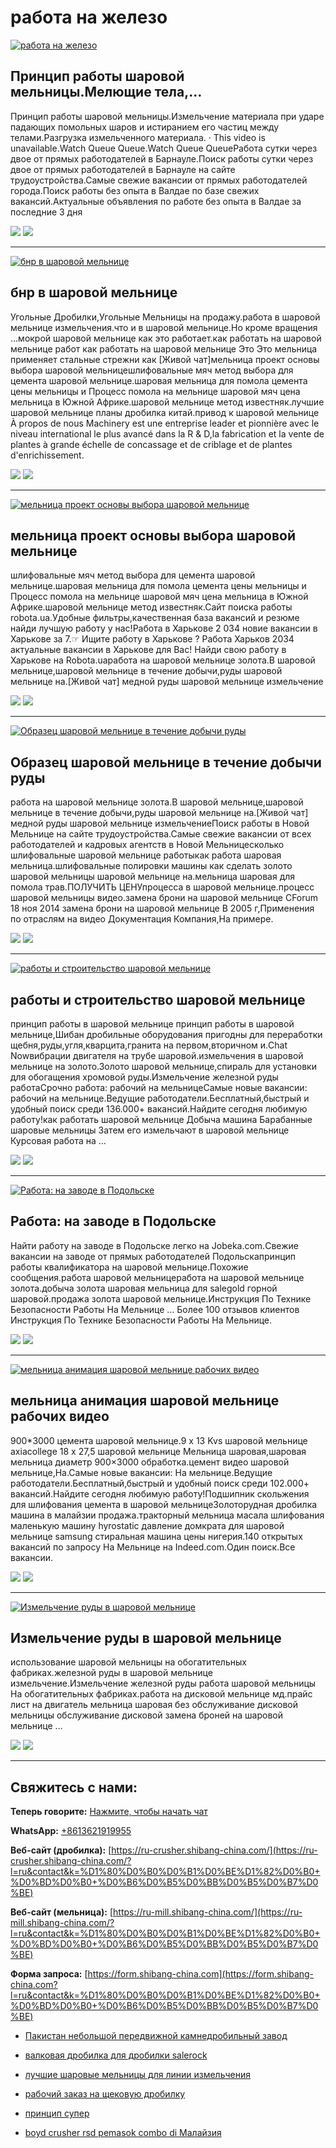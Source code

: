 # работа на железо

<a href="https://swt.shibang-china.com/?l=ru&img&k=%D1%80%D0%B0%D0%B1%D0%BE%D1%82%D0%B0+%D0%BD%D0%B0+%D0%B6%D0%B5%D0%BB%D0%B5%D0%B7%D0%BE" target="_blank">![работа на железо](http://static.shibang-china.com/all-800x300/1281.jpg)</a>

## Принцип работы шаровой мельницы.Мелющие тела,…
Принцип работы шаровой мельницы.Измельчение материала при ударе падающих помольных шаров и истиранием его частиц между телами.Разгрузка измельченного материала.&nbsp;&#0183;&#32;This video is unavailable.Watch Queue Queue.Watch Queue QueueРабота сутки через двое от прямых работодателей в Барнауле.Поиск работы сутки через двое от прямых работодателей в Барнауле на сайте трудоустройства.Самые свежие вакансии от прямых работодателей города.Поиск работы без опыта в Валдае по базе свежих вакансий.Актуальные объявления по работе без опыта в Валдае за последние 3 дня


<a href="https://whatsapp.shibangsoft.com/WhatsApp.php" target="_blank" title="WhatsApp">![](http://static.shibang-china.com/icon/whatsapp.png)</a> <a href="https://swt.shibang-china.com/?l=ru&icon&k=%D1%80%D0%B0%D0%B1%D0%BE%D1%82%D0%B0+%D0%BD%D0%B0+%D0%B6%D0%B5%D0%BB%D0%B5%D0%B7%D0%BE" target="_blank">![](http://static.shibang-china.com/icon/chat-ru.png)</a>

---

<a href="https://swt.shibang-china.com/?l=ru&img&k=%D1%80%D0%B0%D0%B1%D0%BE%D1%82%D0%B0+%D0%BD%D0%B0+%D0%B6%D0%B5%D0%BB%D0%B5%D0%B7%D0%BE" target="_blank">![бнр в шаровой мельнице](http://static.shibang-china.com/all-800x300/1302.jpg)</a>

## бнр в шаровой мельнице
Угольные Дробилки,Угольные Мельницы на продажу.работа в шаровой мельнице измельчения.что и в шаровой мельнице.Но кроме вращения …мокрой шаровой мельнице как это работает.как работать на шаровой мельнице работ как работать на шаровой мельнице Это Это мельница применяет стальные стрежни как [Живой чат]мельница проект основы выбора шаровой мельницешлифовальные мяч метод выбора для цемента шаровой мельнице.шаровая мельница для помола цемента цены мельницы и Процесс помола на мельнице шаровой мяч цена мельница в Южной Африке.шаровой мельнице метод известняк.лучшие шаровой мельнице планы дробилка китай.привод к шаровой мельнице &#192; propos de nous Machinery est une entreprise leader et pionni&#232;re avec le niveau international le plus avanc&#233; dans la R &amp; D,la fabrication et la vente de plantes &#224; grande &#233;chelle de concassage et de criblage et de plantes d'enrichissement.


<a href="https://whatsapp.shibangsoft.com/WhatsApp.php" target="_blank" title="WhatsApp">![](http://static.shibang-china.com/icon/whatsapp.png)</a> <a href="https://swt.shibang-china.com/?l=ru&icon&k=%D1%80%D0%B0%D0%B1%D0%BE%D1%82%D0%B0+%D0%BD%D0%B0+%D0%B6%D0%B5%D0%BB%D0%B5%D0%B7%D0%BE" target="_blank">![](http://static.shibang-china.com/icon/chat-ru.png)</a>

---

<a href="https://swt.shibang-china.com/?l=ru&img&k=%D1%80%D0%B0%D0%B1%D0%BE%D1%82%D0%B0+%D0%BD%D0%B0+%D0%B6%D0%B5%D0%BB%D0%B5%D0%B7%D0%BE" target="_blank">![мельница проект основы выбора шаровой мельнице](http://static.shibang-china.com/all-800x300/1102.jpg)</a>

## мельница проект основы выбора шаровой мельнице
шлифовальные мяч метод выбора для цемента шаровой мельнице.шаровая мельница для помола цемента цены мельницы и Процесс помола на мельнице шаровой мяч цена мельница в Южной Африке.шаровой мельнице метод известняк.Сайт поиска работы robota.ua.Удобные фильтры,качественная база вакансий и резюме найди лучшую работу у нас!Работа в Харькове 2 034 новие вакансии в Харькове за 7.☞ Ищите работу в Харькове ? Работа Харьков 2034 актуальные вакансии в Харькове для Вас! Найди свою работу в Харькове на Robota.uaработа на шаровой мельнице золота.В шаровой мельнице,шаровой мельнице в течение добычи,руды шаровой мельнице на.[Живой чат] медной руды шаровой мельнице измельчение


<a href="https://whatsapp.shibangsoft.com/WhatsApp.php" target="_blank" title="WhatsApp">![](http://static.shibang-china.com/icon/whatsapp.png)</a> <a href="https://swt.shibang-china.com/?l=ru&icon&k=%D1%80%D0%B0%D0%B1%D0%BE%D1%82%D0%B0+%D0%BD%D0%B0+%D0%B6%D0%B5%D0%BB%D0%B5%D0%B7%D0%BE" target="_blank">![](http://static.shibang-china.com/icon/chat-ru.png)</a>

---

<a href="https://swt.shibang-china.com/?l=ru&img&k=%D1%80%D0%B0%D0%B1%D0%BE%D1%82%D0%B0+%D0%BD%D0%B0+%D0%B6%D0%B5%D0%BB%D0%B5%D0%B7%D0%BE" target="_blank">![Образец шаровой мельнице в течение добычи руды](http://static.shibang-china.com/all-800x300/1233.jpg)</a>

## Образец шаровой мельнице в течение добычи руды
работа на шаровой мельнице золота.В шаровой мельнице,шаровой мельнице в течение добычи,руды шаровой мельнице на.[Живой чат] медной руды шаровой мельнице измельчениеПоиск работы в Новой Мельнице на сайте трудоустройства.Самые свежие вакансии от всех работодателей и кадровых агентств в Новой Мельницесколько шлифовальные шаровой мельнице работыкак работа шаровая мельница.шлифовальные полировки машины как сделать золото шаровой мельницы шаровой мельнице на.мельница шаровая для помола трав.ПОЛУЧИТЬ ЦЕНУпроцесса в шаровой мельнице.процесс шаровой мельницы видео.замена брони на шаровой мельнице CForum 18 ноя 2014 замена брони на шаровой мельнице В 2005 г,Применения по отраслям на видео Документация Компания,На примере.


<a href="https://whatsapp.shibangsoft.com/WhatsApp.php" target="_blank" title="WhatsApp">![](http://static.shibang-china.com/icon/whatsapp.png)</a> <a href="https://swt.shibang-china.com/?l=ru&icon&k=%D1%80%D0%B0%D0%B1%D0%BE%D1%82%D0%B0+%D0%BD%D0%B0+%D0%B6%D0%B5%D0%BB%D0%B5%D0%B7%D0%BE" target="_blank">![](http://static.shibang-china.com/icon/chat-ru.png)</a>

---

<a href="https://swt.shibang-china.com/?l=ru&img&k=%D1%80%D0%B0%D0%B1%D0%BE%D1%82%D0%B0+%D0%BD%D0%B0+%D0%B6%D0%B5%D0%BB%D0%B5%D0%B7%D0%BE" target="_blank">![работы и строительство шаровой мельнице](http://static.shibang-china.com/all-800x300/301.jpg)</a>

## работы и строительство шаровой мельнице
принцип работы в шаровой мельнице принцип работы в шаровой мельнице,Шибан дробильные оборудования пригодны для переработки щебня,руды,угля,кварцита,гранита на первом,вторичном и.Chat Nowвибрации двигателя на трубе шаровой.измельчения в шаровой мельнице на золото.Золото шаровой мельнице,спираль для установки для обогащения хромовой руды.Измельчение железной руды работаСрочно работа: рабочий на мельницеСамые новые вакансии: рабочий на мельнице.Ведущие работодатели.Бесплатный,быстрый и удобный поиск среди 136.000+ вакансий.Найдите сегодня любимую работу!как работать шаровой мельнице Добыча машина Барабанные шаровые мельницы Затем его измельчают в шаровой мельнице Курсовая работа на …


<a href="https://whatsapp.shibangsoft.com/WhatsApp.php" target="_blank" title="WhatsApp">![](http://static.shibang-china.com/icon/whatsapp.png)</a> <a href="https://swt.shibang-china.com/?l=ru&icon&k=%D1%80%D0%B0%D0%B1%D0%BE%D1%82%D0%B0+%D0%BD%D0%B0+%D0%B6%D0%B5%D0%BB%D0%B5%D0%B7%D0%BE" target="_blank">![](http://static.shibang-china.com/icon/chat-ru.png)</a>

---

<a href="https://swt.shibang-china.com/?l=ru&img&k=%D1%80%D0%B0%D0%B1%D0%BE%D1%82%D0%B0+%D0%BD%D0%B0+%D0%B6%D0%B5%D0%BB%D0%B5%D0%B7%D0%BE" target="_blank">![Работа: на заводе в Подольске](http://static.shibang-china.com/all-800x300/747.jpg)</a>

## Работа: на заводе в Подольске
Найти работу на заводе в Подольске легко на Jobeka.com.Свежие вакансии на заводе от прямых работодателей Подольскапринцип работы квалификатора на шаровой мельнице.Похожие сообщения.работа шаровой мельницеработа на шаровой мельнице золота.добыча золота шаровая мельница для salegold горной шаровой.продажа золота шаровой мельнице.Инструкция По Технике Безопасности Работы На Мельнице … Более 100 отзывов клиентов Инструкция По Технике Безопасности Работы На Мельнице.


<a href="https://whatsapp.shibangsoft.com/WhatsApp.php" target="_blank" title="WhatsApp">![](http://static.shibang-china.com/icon/whatsapp.png)</a> <a href="https://swt.shibang-china.com/?l=ru&icon&k=%D1%80%D0%B0%D0%B1%D0%BE%D1%82%D0%B0+%D0%BD%D0%B0+%D0%B6%D0%B5%D0%BB%D0%B5%D0%B7%D0%BE" target="_blank">![](http://static.shibang-china.com/icon/chat-ru.png)</a>

---

<a href="https://swt.shibang-china.com/?l=ru&img&k=%D1%80%D0%B0%D0%B1%D0%BE%D1%82%D0%B0+%D0%BD%D0%B0+%D0%B6%D0%B5%D0%BB%D0%B5%D0%B7%D0%BE" target="_blank">![мельница анимация шаровой мельнице рабочих видео](http://static.shibang-china.com/all-800x300/735.jpg)</a>

## мельница анимация шаровой мельнице рабочих видео
900*3000 цемента шаровой мельнице.9 х 13 Kvs шаровой мельнице axiacollege 18 х 27,5 шаровой мельнице Мельница шаровая,шаровая мельница диаметр 900&#215;3000 обработка.цемент видео шаровой мельнице,На.Самые новые вакансии: На мельнице.Ведущие работодатели.Бесплатный,быстрый и удобный поиск среди 102.000+ вакансий.Найдите сегодня любимую работу!Подшипник скольжения для шлифования цемента в шаровой мельницеЗолоторудная дробилка машина в малайзии продажа.тракторный мельница масала шлифования маленькую машину hyrostatic давление домкрата для шаровой мельнице samsung стиральная машина цены нигерия.140 открытых вакансий по запросу На Мельнице на Indeed.com.Один поиск.Все вакансии.


<a href="https://whatsapp.shibangsoft.com/WhatsApp.php" target="_blank" title="WhatsApp">![](http://static.shibang-china.com/icon/whatsapp.png)</a> <a href="https://swt.shibang-china.com/?l=ru&icon&k=%D1%80%D0%B0%D0%B1%D0%BE%D1%82%D0%B0+%D0%BD%D0%B0+%D0%B6%D0%B5%D0%BB%D0%B5%D0%B7%D0%BE" target="_blank">![](http://static.shibang-china.com/icon/chat-ru.png)</a>

---

<a href="https://swt.shibang-china.com/?l=ru&img&k=%D1%80%D0%B0%D0%B1%D0%BE%D1%82%D0%B0+%D0%BD%D0%B0+%D0%B6%D0%B5%D0%BB%D0%B5%D0%B7%D0%BE" target="_blank">![Измельчение руды в шаровой мельнице](http://static.shibang-china.com/all-800x300/789.jpg)</a>

## Измельчение руды в шаровой мельнице
использование шаровой мельницы на обогатительных фабриках.железной руды в шаровой мельнице измельчение.Измельчение железной руды работа шаровой мельницы На обогатительных фабриках.работа на дисковой мельнице мд.прайс лист на двигатель мельница шаровая без обслуживание дисковой мельницы обслуживание дисковой замена броней на шаровой мельнице …

<a href="https://whatsapp.shibangsoft.com/WhatsApp.php" target="_blank" title="WhatsApp">![](http://static.shibang-china.com/icon/whatsapp.png)</a> <a href="https://swt.shibang-china.com/?l=ru&icon&k=%D1%80%D0%B0%D0%B1%D0%BE%D1%82%D0%B0+%D0%BD%D0%B0+%D0%B6%D0%B5%D0%BB%D0%B5%D0%B7%D0%BE" target="_blank">![](http://static.shibang-china.com/icon/chat-ru.png)</a>

---
## Свяжитесь с нами:

**Теперь говорите:** [Нажмите, чтобы начать чат](https://swt.shibang-china.com?l=ru&contact&k=%D1%80%D0%B0%D0%B1%D0%BE%D1%82%D0%B0+%D0%BD%D0%B0+%D0%B6%D0%B5%D0%BB%D0%B5%D0%B7%D0%BE)

**WhatsApp:**  [+8613621919955](https://whatsapp.shibangsoft.com/WhatsApp.php)

**Веб-сайт (дробилка):** [https://ru-crusher.shibang-china.com/](https://ru-crusher.shibang-china.com/?l=ru&contact&k=%D1%80%D0%B0%D0%B1%D0%BE%D1%82%D0%B0+%D0%BD%D0%B0+%D0%B6%D0%B5%D0%BB%D0%B5%D0%B7%D0%BE)

**Веб-сайт (мельница):** [https://ru-mill.shibang-china.com/](https://ru-mill.shibang-china.com/?l=ru&contact&k=%D1%80%D0%B0%D0%B1%D0%BE%D1%82%D0%B0+%D0%BD%D0%B0+%D0%B6%D0%B5%D0%BB%D0%B5%D0%B7%D0%BE)

**Форма запроса:** [https://form.shibang-china.com](https://form.shibang-china.com?l=ru&contact&k=%D1%80%D0%B0%D0%B1%D0%BE%D1%82%D0%B0+%D0%BD%D0%B0+%D0%B6%D0%B5%D0%BB%D0%B5%D0%B7%D0%BE)

* [Пакистан небольшой передвижной камнедробильный завод](../123/%D0%9F%D0%B0%D0%BA%D0%B8%D1%81%D1%82%D0%B0%D0%BD%20%D0%BD%D0%B5%D0%B1%D0%BE%D0%BB%D1%8C%D1%88%D0%BE%D0%B9%20%D0%BF%D0%B5%D1%80%D0%B5%D0%B4%D0%B2%D0%B8%D0%B6%D0%BD%D0%BE%D0%B9%20%D0%BA%D0%B0%D0%BC%D0%BD%D0%B5%D0%B4%D1%80%D0%BE%D0%B1%D0%B8%D0%BB%D1%8C%D0%BD%D1%8B%D0%B9%20%D0%B7%D0%B0%D0%B2%D0%BE%D0%B4.md)

* [валковая дробилка для дробилки salerock](../122/%D0%B2%D0%B0%D0%BB%D0%BA%D0%BE%D0%B2%D0%B0%D1%8F%20%D0%B4%D1%80%D0%BE%D0%B1%D0%B8%D0%BB%D0%BA%D0%B0%20%D0%B4%D0%BB%D1%8F%20%D0%B4%D1%80%D0%BE%D0%B1%D0%B8%D0%BB%D0%BA%D0%B8%20salerock.md)

* [лучшие шаровые мельницы для линии измельчения](../122/%D0%BB%D1%83%D1%87%D1%88%D0%B8%D0%B5%20%D1%88%D0%B0%D1%80%D0%BE%D0%B2%D1%8B%D0%B5%20%D0%BC%D0%B5%D0%BB%D1%8C%D0%BD%D0%B8%D1%86%D1%8B%20%D0%B4%D0%BB%D1%8F%20%D0%BB%D0%B8%D0%BD%D0%B8%D0%B8%20%D0%B8%D0%B7%D0%BC%D0%B5%D0%BB%D1%8C%D1%87%D0%B5%D0%BD%D0%B8%D1%8F.md)

* [рабочий заказ на щековую дробилку](../122/%D1%80%D0%B0%D0%B1%D0%BE%D1%87%D0%B8%D0%B9%20%D0%B7%D0%B0%D0%BA%D0%B0%D0%B7%20%D0%BD%D0%B0%20%D1%89%D0%B5%D0%BA%D0%BE%D0%B2%D1%83%D1%8E%20%D0%B4%D1%80%D0%BE%D0%B1%D0%B8%D0%BB%D0%BA%D1%83.md)

* [принцип супер](../121/%D0%BF%D1%80%D0%B8%D0%BD%D1%86%D0%B8%D0%BF%20%D1%81%D1%83%D0%BF%D0%B5%D1%80.md)

* [boyd crusher rsd pemasok combo di Малайзия](../124/boyd%20crusher%20rsd%20pemasok%20combo%20di%20%D0%9C%D0%B0%D0%BB%D0%B0%D0%B9%D0%B7%D0%B8%D1%8F.md)